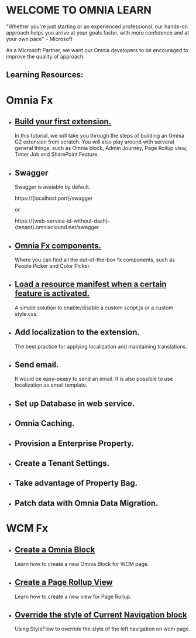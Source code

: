 # WELCOME TO OMNIA LEARN

"Whether you're just starting or an experienced professional, our hands-on approach helps you arrive at your goals faster, with more confidence and at your own pace" - Microsoft

As a Microsoft Partner, we want our Omnia developers to be encouraged to improve the quality of approach. 

## Learning Resources:

# Omnia Fx

- ## [Build your first extension.](../first-extension#build-your-first-extension-like-a-boss)

    In this tutorial, we will take you through the steps of building an Omnia G2 extension from scratch. You will also play around with serveral general things, such as Omnia block, Admin Journey, Page Rollup view, Timer Job and SharePoint Feature.

- ## Swagger

    Swagger is avaiable by default.
    
     https://{localhost:port}/swagger
    
     or 
     
     https://{web-service-id-without-dash}-{tenant}.omniaclound.net/swagger

- ## [Omnia Fx components.](./omnia-fx-components#omnia-fx-components)

    Where you can find all the out-of-the-box fx components, such as People Picker and Color Picker.
    

- ## [Load a resource manifest when a certain feature is activated.](./load-resource-manifest-when-feature-activated#load-a-resource-manifest-when-a-certain-feature-is-activated)

    A simple solution to enable/disable a custom script.js or a custom style.css. 

- ## Add localization to the extension.

    The best practice for applying localization and maintaining translations.
  
- ## Send email.

    It would be easy-peasy to send an email. It is also possible to use localization as email template.

- ## Set up Database in web service.

- ## Omnia Caching.

- ## Provision a Enterprise Property.

- ## Create a Tenant Settings.

- ## Take advantage of Property Bag.

- ## Patch data with Omnia Data Migration.

# WCM Fx

- ## [Create a Omnia Block](./create-omnia-block#create-a-omnia-block)

    Learn how to create a new Omnia Block for WCM page.

- ## [Create a Page Rollup View](./create-page-rollup-view#create-a-page-rollup-view)

    Learn how to create a new view for Page Rollup.

- ## [Override the style of Current Navigation block](./override-style-of-current-navigation#override-the-style-of-current-navigation-block)

    Using StyleFlow to override the style of the left navigation on wcm page.




